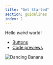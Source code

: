 ```yaml
---
title: "Get Started"
section: guidelines
index: 1
---
```


Hello *weird* world!

* [Buttons](/buttons/)
* [Code previews](/code-previews/)

![Dancing Banana](/images/dancing-banana.gif)
